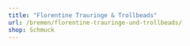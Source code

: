 ```yaml
---
title: "Florentine Trauringe & Trollbeads"
url: /bremen/florentine-trauringe-und-trollbeads/
shop: Schmuck
---
```

